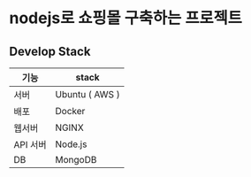 # nodejs로 쇼핑몰 구축하는 프로젝트 

Develop Stack
----
기능 | stack
------------ | -------------
서버 | Ubuntu ( AWS )
배포 | Docker
웹서버 | NGINX
API 서버 | Node.js
DB | MongoDB
